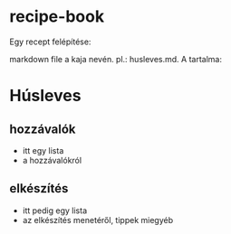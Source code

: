 # recipe-book

Egy recept felépítése:

markdown file a kaja nevén. pl.: husleves.md.
A tartalma:

# Húsleves

## hozzávalók

 - itt egy lista
 - a hozzávalókról

## elkészítés

 - itt pedig egy lista
 - az elkészítés menetéről, tippek miegyéb

